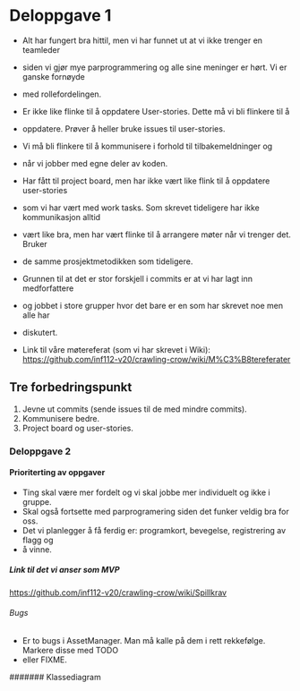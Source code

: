 # Deloppgave 1
-  Alt har fungert bra hittil, men vi har funnet ut at vi ikke trenger en teamleder
-  siden vi gjør mye parprogrammering og alle sine meninger er hørt. Vi er ganske fornøyde
-  med rollefordelingen. 

-  Er ikke like flinke til å oppdatere User-stories. Dette må vi bli flinkere til å 
-  oppdatere. Prøver å heller bruke issues til user-stories. 

-  Vi må bli flinkere til å kommunisere i forhold til tilbakemeldninger og
-  når vi jobber med egne deler av koden. 

-  Har fått til project board, men har ikke vært like flink til å oppdatere user-stories
-  som vi har vært med work tasks. Som skrevet tideligere har ikke kommunikasjon alltid 
-  vært like bra, men har vært flinke til å arrangere møter når vi trenger det. Bruker 
-  de samme prosjektmetodikken som tideligere. 

-  Grunnen til at det er stor forskjell i commits er at vi har lagt inn medforfattere
-  og jobbet i store grupper hvor det bare er en som har skrevet noe men alle har
-  diskutert.

-  Link til våre møtereferat (som vi har skrevet i Wiki):
<https://github.com/inf112-v20/crawling-crow/wiki/M%C3%B8tereferater>

## Tre forbedringspunkt
1.  Jevne ut commits (sende issues til de med mindre commits).
2.  Kommunisere bedre.
3.  Project board og user-stories.

### Deloppgave 2
#### Prioriterting av oppgaver
-  Ting skal være mer fordelt og vi skal jobbe mer individuelt og ikke i gruppe.
-  Skal også fortsette med parprogramering siden det funker veldig bra for oss. 
-  Det vi planlegger å få ferdig er: programkort, bevegelse, registrering av flagg og 
-  å vinne. 

##### Link til det vi anser som MVP
<https://github.com/inf112-v20/crawling-crow/wiki/Spillkrav>

###### Bugs
-  Er to bugs i AssetManager. Man må kalle på dem i rett rekkefølge. Markere disse med TODO
-  eller FIXME. 

####### Klassediagram 